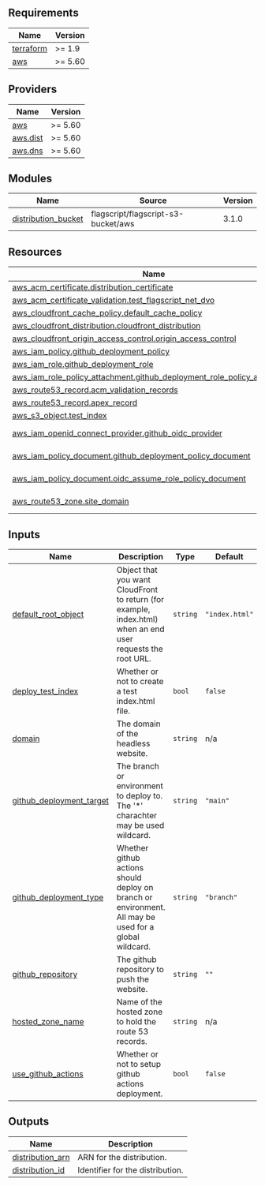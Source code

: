 <!-- BEGIN_TF_DOCS -->
## Requirements

| Name | Version |
|------|---------|
| <a name="requirement_terraform"></a> [terraform](#requirement\_terraform) | >= 1.9 |
| <a name="requirement_aws"></a> [aws](#requirement\_aws) | >= 5.60 |

## Providers

| Name | Version |
|------|---------|
| <a name="provider_aws"></a> [aws](#provider\_aws) | >= 5.60 |
| <a name="provider_aws.dist"></a> [aws.dist](#provider\_aws.dist) | >= 5.60 |
| <a name="provider_aws.dns"></a> [aws.dns](#provider\_aws.dns) | >= 5.60 |

## Modules

| Name | Source | Version |
|------|--------|---------|
| <a name="module_distribution_bucket"></a> [distribution\_bucket](#module\_distribution\_bucket) | flagscript/flagscript-s3-bucket/aws | 3.1.0 |

## Resources

| Name | Type |
|------|------|
| [aws_acm_certificate.distribution_certificate](https://registry.terraform.io/providers/hashicorp/aws/latest/docs/resources/acm_certificate) | resource |
| [aws_acm_certificate_validation.test_flagscript_net_dvo](https://registry.terraform.io/providers/hashicorp/aws/latest/docs/resources/acm_certificate_validation) | resource |
| [aws_cloudfront_cache_policy.default_cache_policy](https://registry.terraform.io/providers/hashicorp/aws/latest/docs/resources/cloudfront_cache_policy) | resource |
| [aws_cloudfront_distribution.cloudfront_distribution](https://registry.terraform.io/providers/hashicorp/aws/latest/docs/resources/cloudfront_distribution) | resource |
| [aws_cloudfront_origin_access_control.origin_access_control](https://registry.terraform.io/providers/hashicorp/aws/latest/docs/resources/cloudfront_origin_access_control) | resource |
| [aws_iam_policy.github_deployment_policy](https://registry.terraform.io/providers/hashicorp/aws/latest/docs/resources/iam_policy) | resource |
| [aws_iam_role.github_deployment_role](https://registry.terraform.io/providers/hashicorp/aws/latest/docs/resources/iam_role) | resource |
| [aws_iam_role_policy_attachment.github_deployment_role_policy_attachment](https://registry.terraform.io/providers/hashicorp/aws/latest/docs/resources/iam_role_policy_attachment) | resource |
| [aws_route53_record.acm_validation_records](https://registry.terraform.io/providers/hashicorp/aws/latest/docs/resources/route53_record) | resource |
| [aws_route53_record.apex_record](https://registry.terraform.io/providers/hashicorp/aws/latest/docs/resources/route53_record) | resource |
| [aws_s3_object.test_index](https://registry.terraform.io/providers/hashicorp/aws/latest/docs/resources/s3_object) | resource |
| [aws_iam_openid_connect_provider.github_oidc_provider](https://registry.terraform.io/providers/hashicorp/aws/latest/docs/data-sources/iam_openid_connect_provider) | data source |
| [aws_iam_policy_document.github_deployment_policy_document](https://registry.terraform.io/providers/hashicorp/aws/latest/docs/data-sources/iam_policy_document) | data source |
| [aws_iam_policy_document.oidc_assume_role_policy_document](https://registry.terraform.io/providers/hashicorp/aws/latest/docs/data-sources/iam_policy_document) | data source |
| [aws_route53_zone.site_domain](https://registry.terraform.io/providers/hashicorp/aws/latest/docs/data-sources/route53_zone) | data source |

## Inputs

| Name | Description | Type | Default | Required |
|------|-------------|------|---------|:--------:|
| <a name="input_default_root_object"></a> [default\_root\_object](#input\_default\_root\_object) | Object that you want CloudFront to return (for example, index.html) when an end user requests the root URL. | `string` | `"index.html"` | no |
| <a name="input_deploy_test_index"></a> [deploy\_test\_index](#input\_deploy\_test\_index) | Whether or not to create a test index.html file. | `bool` | `false` | no |
| <a name="input_domain"></a> [domain](#input\_domain) | The domain of the headless website. | `string` | n/a | yes |
| <a name="input_github_deployment_target"></a> [github\_deployment\_target](#input\_github\_deployment\_target) | The branch or environment to deploy to. The '*' charachter may be used wildcard. | `string` | `"main"` | no |
| <a name="input_github_deployment_type"></a> [github\_deployment\_type](#input\_github\_deployment\_type) | Whether github actions should deploy on branch or environment. All may be used for a global wildcard. | `string` | `"branch"` | no |
| <a name="input_github_repository"></a> [github\_repository](#input\_github\_repository) | The github repository to push the website. | `string` | `""` | no |
| <a name="input_hosted_zone_name"></a> [hosted\_zone\_name](#input\_hosted\_zone\_name) | Name of the hosted zone to hold the route 53 records. | `string` | n/a | yes |
| <a name="input_use_github_actions"></a> [use\_github\_actions](#input\_use\_github\_actions) | Whether or not to setup github actions deployment. | `bool` | `false` | no |

## Outputs

| Name | Description |
|------|-------------|
| <a name="output_distribution_arn"></a> [distribution\_arn](#output\_distribution\_arn) | ARN for the distribution. |
| <a name="output_distribution_id"></a> [distribution\_id](#output\_distribution\_id) | Identifier for the distribution. |
<!-- END_TF_DOCS -->